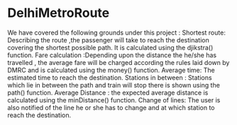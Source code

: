 # DelhiMetroRoute
We have covered the following grounds under this project : Shortest route: Describing the route ,the passenger will take to reach the destination covering the shortest possible path. It is calculated using the djikstra() function. Fare calculation :Depending upon the distance the he/she has travelled , the average fare will be charged according the rules laid down by DMRC and is calculated using the money() function. Average time: The estimated time to reach the destination. Stations in between : Stations which lie in between the path and train will stop there is shown using the path() function. Average Distance : the expected average distance is calculated using the minDistance() function. Change of lines: The user is also notified of the line he or she has to change and at which station to reach the destination.
